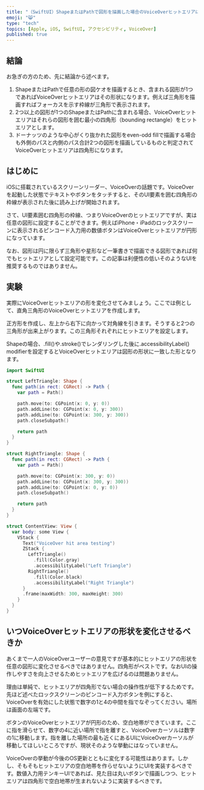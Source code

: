 ```yaml
---
title: "（SwiftUI）ShapeまたはPathで図形を描画した場合のVoiceOverヒットエリアについて"
emoji: "😸"
type: "tech"
topics: [Apple, iOS, SwiftUI, アクセシビリティ, VoiceOver]
published: true
---
```

## 結論

お急ぎの方のため、先に結論から述べます。

1. ShapeまたはPathで任意の形の図ケオを描画するとき、含まれる図形が1つであればVoiceOverヒットエリアはその形状になります。例えば三角形を描画すればフォーカスを示す枠線が三角形で表示されます。
2. 2つ以上の図形が1つのShapeまたはPathに含まれる場合、VoiceOverヒットエリアはそれらの図形を囲む最小の四角形（bounding rectangle）をヒットエリアとします。
3. ドーナッツのような中心がくり抜かれた図形をeven-odd fillで描画する場合も外側のパスと内側のパス合計2つの図形を描画しているものと判定されてVoiceOverヒットエリアは四角形になります。

## はじめに

iOSに搭載されているスクリーンリーダー、VoiceOverの話題です。VoiceOverを起動した状態でテキストやボタンをタッチすると、そのUI要素を囲む四角形の枠線が表示された後に読み上げが開始されます。

さて、UI要素囲む四角形の枠線、つまりVoiceOverのヒットエリアですが、実は任意の図形に設定することができます。例えばiPhone・iPadのロックスクリーンに表示されるピンコード入力用の数値ボタンはVoiceOverヒットエリアが円形になっています。

なお、図形は円に限らず三角形や星形など一筆書きで描画できる図形であれば何でもヒットエリアとして設定可能です。この記事は利便性の低いそのようなUIを推奨するものではありません。

## 実験

実際にVoiceOverヒットエリアの形を変化させてみましょう。ここでは例として、直角三角形のVoiceOverヒットエリアを作成します。

正方形を作成し、左上から右下に向かって対角線を引きます。そうすると2つの三角形が出来上がります。この三角形それぞれにヒットエリアを設定します。

Shapeの場合、.fill()や.stroke()でレンダリングした後に.accessibilityLabel() modifierを設定するとVoiceOverヒットエリアは図形の形状に一致した形となります。

```swift
import SwiftUI

struct LeftTriangle: Shape {
  func path(in rect: CGRect) -> Path {
    var path = Path()

    path.move(to: CGPoint(x: 0, y: 0))
    path.addLine(to: CGPoint(x: 0, y: 300))
    path.addLine(to: CGPoint(x: 300, y: 300))
    path.closeSubpath()

    return path
  }
}

struct RightTriangle: Shape {
  func path(in rect: CGRect) -> Path {
    var path = Path()

    path.move(to: CGPoint(x: 300, y: 0))
    path.addLine(to: CGPoint(x: 300, y: 300))
    path.addLine(to: CGPoint(x: 0, y: 0))
    path.closeSubpath()

    return path
  }
}

struct ContentView: View {
  var body: some View {
    VStack {
      Text("VoiceOver hit area testing")
      ZStack {
        LeftTriangle()
          .fill(Color.gray)
          .accessibilityLabel("Left Triangle")
        RightTriangle()
          .fill(Color.black)
          .accessibilityLabel("Right Triangle")
      }
      .frame(maxWidth: 300, maxHeight: 300)
    }
  }
}
```

## いつVoiceOverヒットエリアの形状を変化させるべきか

あくまで一人のVoiceOverユーザーの意見ですが基本的にヒットエリアの形状を任意の図形に変化させるべきではありません。四角形がベストです。なおUIの操作しやすさを向上させるためヒットエリアを広げるのは問題ありません。

理由は単純で、ヒットエリアが四角形でない場合の操作性が低下するためです。先ほど述べたロックスクリーンのピンコード入力ボタンを例にすると、VoiceOverを有効にした状態で数字の1と4の中間を指でなぞってください。場所は画面の左端です。

ボタンのVoiceOverヒットエリアが円形のため、空白地帯ができています。ここに指を滑らせて、数字の4に近い場所で指を離すと、VoiceOverカーソルは数字の1に移動します。指を離した場所の最も近くにあるUIにVoiceOverカーソルが移動してほしいところですが、現状そのような挙動にはなっていません。

VoiceOverの挙動が今後のOS更新とともに変化する可能性はあります。しかし、そもそもヒットエリアの空白地帯を作らせないようにUIを実装するべきです。数値入力用テンキーUIであれば、見た目は丸いボタンで描画しつつ、ヒットエリアは四角形で空白地帯が生まれないように実装するべきです。
